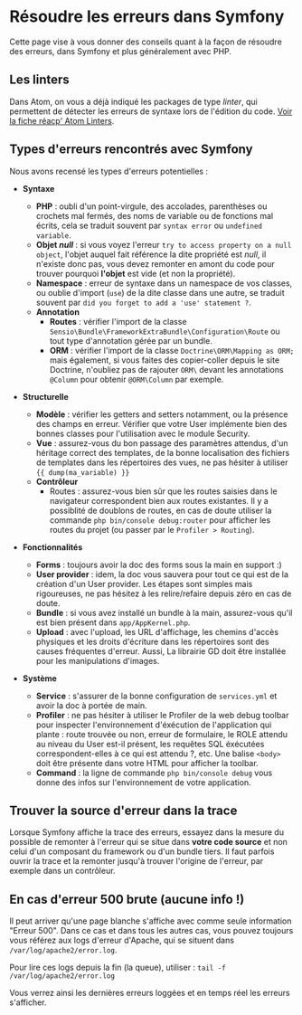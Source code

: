 # Résoudre les erreurs dans Symfony

Cette page vise à vous donner des conseils quant à la façon de résoudre des erreurs, dans Symfony et plus généralement avec PHP.

## Les linters

Dans Atom, on vous a déjà indiqué les packages de type _linter_, qui permettent de détecter les erreurs de syntaxe lors de l'édition du code. [Voir la fiche réacp' Atom Linters](../../atom/linters.md).

## Types d'erreurs rencontrés avec Symfony

Nous avons recensé les types d'erreurs potentielles :

+ **Syntaxe**
    - **PHP** : oubli d'un point-virgule, des accolades, parenthèses ou crochets mal fermés, des noms de variable ou de fonctions mal écrits, cela se traduit souvent par `syntax error` ou `undefined variable`.
    - **Objet _null_** : si vous voyez l'erreur `try to access property on a null object`, l'objet auquel fait référence la dite propriété est _null_, il n'existe donc pas, vous devez remonter en amont du code pour trouver pourquoi **l'objet** est vide (et non la propriété).
    - **Namespace** : erreur de syntaxe dans un namespace de vos classes, ou oublie d'import (`use`) de la dite classe dans une autre, se traduit souvent par `did you forget to add a 'use' statement ?`.
    - **Annotation**
        - **Routes** : vérifier l'import de la classe `Sensio\Bundle\FrameworkExtraBundle\Configuration\Route` ou tout type d'annotation gérée par un bundle.
        - **ORM** : vérifier l'import de la classe `Doctrine\ORM\Mapping as ORM;` mais également, si vous faites des copier-coller depuis le site Doctrine, n'oubliez pas de rajouter `ORM\` devant les annotations `@Column` pour obtenir `@ORM\Column` par exemple.

+ **Structurelle**
    - **Modèle** : vérifier les getters and setters notamment, ou la présence des champs en erreur. Vérifier que votre User implémente bien des bonnes classes pour l'utilisation avec le module Security.
    - **Vue** : assurez-vous du bon passage des paramètres attendus, d'un héritage correct des templates, de la bonne localisation des fichiers de templates dans les répertoires des vues, ne pas hésiter à utiliser `{{ dump(ma_variable) }}`
    - **Contrôleur**
        - Routes : assurez-vous bien sûr que les routes saisies dans le navigateur correspondent bien aux routes existantes. Il y a possiblité de doublons de routes, en cas de doute utiliser la commande `php bin/console debug:router` pour afficher les routes du projet (ou passer par le `Profiler > Routing`).

+ **Fonctionnalités**
    - **Forms** : toujours avoir la doc des forms sous la main en support :)
    - **User provider** : idem, la doc vous sauvera pour tout ce qui est de la création d'un User provider. Les étapes sont simples mais rigoureuses, ne pas hésitez à les relire/refaire depuis zéro en cas de doute.
    - **Bundle** : si vous avez installé un bundle à la main, assurez-vous qu'il est bien présent dans `app/AppKernel.php`.
    - **Upload** : avec l'upload, les URL d'affichage, les chemins d'accès physiques et les droits d'écriture dans les répertoires sont des causes fréquentes d'erreur. Aussi, La librairie GD doit être installée pour les manipulations d'images.

+ **Système**
    - **Service** : s'assurer de la bonne configuration de `services.yml` et avoir la doc à portée de main.
    - **Profiler** : ne pas hésiter à utiliser le Profiler de la web debug toolbar pour inspecter l'environnement d'éxécution de l'application qui plante : route trouvée ou non, erreur de formulaire, le ROLE attendu au niveau du User est-il présent, les requêtes SQL éxécutées correspondent-elles à ce qui est attendu ?, etc. Une balise `<body>` doit être présente dans votre HTML pour afficher la toolbar.
    - **Command** : la ligne de commande `php bin/console debug` vous donne des infos sur l'environnement de votre application.

## Trouver la source d'erreur dans la trace

Lorsque Symfony affiche la trace des erreurs, essayez dans la mesure du possible de remonter à l'erreur qui se situe dans **votre code source** et non celui d'un composant du framework ou d'un bundle tiers. Il faut parfois ouvrir la trace et la remonter jusqu'à trouver l'origine de l'erreur, par exemple dans un contrôleur.

## En cas d'erreur 500 brute (aucune info !)

Il peut arriver qu'une page blanche s'affiche avec comme seule information "Erreur 500". Dans ce cas et dans tous les autres cas, vous pouvez toujours vous référez aux logs d'erreur d'Apache, qui se situent dans `/var/log/apache2/error.log`.

Pour lire ces logs depuis la fin (la queue), utiliser : `tail -f /var/log/apache2/error.log`

Vous verrez ainsi les dernières erreurs loggées et en temps réel les erreurs s'afficher.